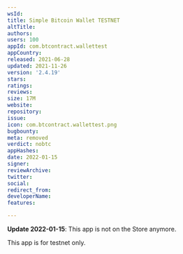 ```yaml
---
wsId: 
title: Simple Bitcoin Wallet TESTNET
altTitle: 
authors: 
users: 100
appId: com.btcontract.wallettest
appCountry: 
released: 2021-06-28
updated: 2021-11-26
version: '2.4.19'
stars: 
ratings: 
reviews: 
size: 17M
website: 
repository: 
issue: 
icon: com.btcontract.wallettest.png
bugbounty: 
meta: removed
verdict: nobtc
appHashes: 
date: 2022-01-15
signer: 
reviewArchive: 
twitter: 
social: 
redirect_from: 
developerName: 
features: 

---
```


**Update 2022-01-15**: This app is not on the Store anymore.

This app is for testnet only.
